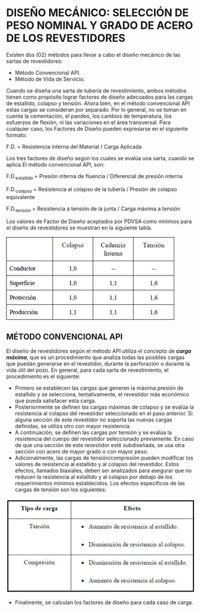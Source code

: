 # DISEÑO MECÁNICO: SELECCIÓN DE PESO NOMINAL Y GRADO DE ACERO DE LOS REVESTIDORES
Existen dos (02) métodos para llevar a cabo el diseño mecánico de las sartas de revestidores:
* Método Convencional API.
* Método de Vida de Servicio.

Cuando se diseña una sarta de tubería de revestimiento, ambos métodos tienen como propósito lograr factores de diseño adecuados para las cargas de estallido, colapso y tensión.
Ahora bien, en el método convencional API estas cargas se consideran por separado. Por lo general, no se toman en cuenta la cementación, el pandeo, los cambios de temperatura, los esfuerzos de flexión, ni las variaciones en el área transversal.
Para cualquier caso, los Factores de Diseño pueden expresarse en el siguiente formato:

F.D. = Resistencia interna del Material / Carga Aplicada

Los tres factores de diseño según los cuales se evalúa una sarta, cuando se aplica El método convencional API, son:

F.D.<sub>estallido</sub> = Presión interna de fluencia / Diferencial de presión interna

F.D.<sub>colapso</sub> = Resistencia al colapso de la tubería / Presión de colapso equivalente

F.D.<sub>tensión</sub> = Resistencia a tensión de la junta / Carga máxima a tensión

Los valores de Factor de Diseño aceptados por PDVSA como mínimos para el diseño de revestidores se muestran en la siguiente tabla.

![](https://github.com/manuelmad/manuelmad.github.io/blob/main/docs/proyectos/diseno_rev/3-diseno_mec/img/tabla-fd.JPG)

## MÉTODO CONVENCIONAL API

El diseño de revestidores según el método API utiliza el concepto de ***carga máxima***, que es un procedimiento que analiza todas las posibles cargas que puedan generarse en el revestidor, durante la perforación o durante la vida útil del pozo.
En general, para cada sarta de revestimiento, el procedimiento es el siguiente:
* Primero se establecen las cargas que generen la máxima presión de estallido y se selecciona, tentativamente, el revestidor más económico que pueda satisfacer esta carga.
* Posteriormente se definen las cargas máximas de colapso y se evalúa la resistencia al colapso del revestidor seleccionado en el paso anterior. Si alguna sección de este revestidor no soporta las nuevas cargas definidas, se utiliza otro con mayor resistencia.
* A continuación, se definen las cargas por tensión y se evalúa la resistencia del cuerpo del revestidor seleccionado previamente. En caso de que una sección de este revestidor esté subdiseñada, se usa otra sección con acero de mayor grado o con mayor peso.
* Adicionalmente, las cargas de tensión/compresión pueden modificar los valores de resistencia al estallido y al colapso del revestidor. Estos efectos, llamados biaxiales, deben ser analizados para asegurar que no reducen la resistencia al estallido y al colapso por debajo de los requerimientos mínimos establecidos. Los efectos específicos de las cargas de tensión son los siguientes:

![](https://github.com/manuelmad/manuelmad.github.io/blob/main/docs/proyectos/diseno_rev/3-diseno_mec/img/tabla-cargas.JPG)

* Finalmente, se calculan los factores de diseño para cada caso de carga.